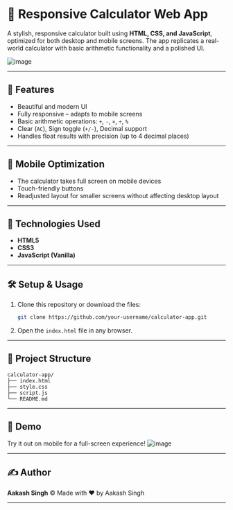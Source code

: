 
# 🧮 Responsive Calculator Web App

A stylish, responsive calculator built using **HTML, CSS, and JavaScript**, optimized for both desktop and mobile screens. The app replicates a real-world calculator with basic arithmetic functionality and a polished UI.

![image](https://github.com/user-attachments/assets/bc82a9b0-b917-42f5-ab79-5b0628720da3)

---

## 🚀 Features

- Beautiful and modern UI
- Fully responsive – adapts to mobile screens
- Basic arithmetic operations: `+`, `-`, `×`, `÷`, `%`
- Clear (`AC`), Sign toggle (`+/-`), Decimal support
- Handles float results with precision (up to 4 decimal places)

---

## 📱 Mobile Optimization

- The calculator takes full screen on mobile devices
- Touch-friendly buttons
- Readjusted layout for smaller screens without affecting desktop layout

---

## 🔧 Technologies Used

- **HTML5**
- **CSS3**
- **JavaScript (Vanilla)**

---

## 🛠️ Setup & Usage

1. Clone this repository or download the files:
   ```bash
   git clone https://github.com/your-username/calculator-app.git


2. Open the `index.html` file in any browser.

---

## 📁 Project Structure

```
calculator-app/
├── index.html
├── style.css
├── script.js
└── README.md
```

---

## 📸 Demo

Try it out on mobile for a full-screen experience!
![image](https://github.com/user-attachments/assets/8e777c6e-22b8-4616-aa59-88d6f95920e9)


---

## ✍️ Author

**Aakash Singh**
© Made with ❤️ by Aakash Singh

---

